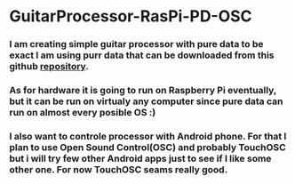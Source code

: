 # GuitarProcessor-RasPi-PD-OSC

### I am creating simple guitar processor with pure data to be exact I am using purr data that can be downloaded from this github [repository](https://github.com/agraef/purr-data/releases).
### As for hardware it is going to run on Raspberry Pi eventually, but it can be run on virtualy any computer since pure data can run on almost every posible OS :) 
### I also want to controle processor with Android phone. For that I plan to use Open Sound Control(OSC) and probably TouchOSC but i will try few other Android apps just to see if I like some other one. For now TouchOSC seams really good.
